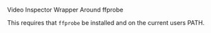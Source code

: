 Video Inspector Wrapper Around ffprobe

This requires that `ffprobe` be installed and on the current users PATH.
